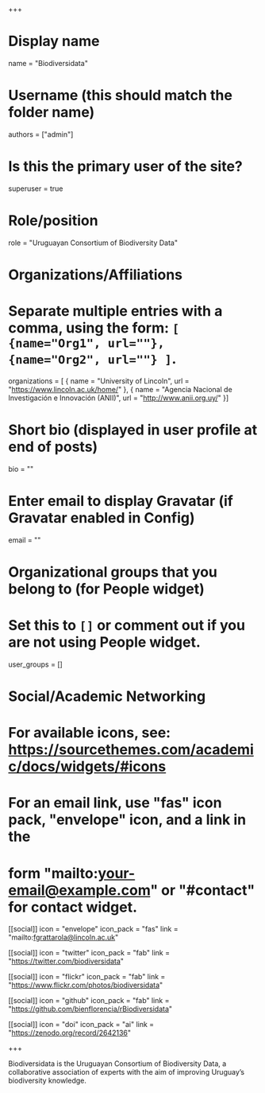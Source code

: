+++
# Display name
name = "Biodiversidata"

# Username (this should match the folder name)
authors = ["admin"]

# Is this the primary user of the site?
superuser = true

# Role/position
role = "Uruguayan Consortium of Biodiversity Data"

# Organizations/Affiliations
#   Separate multiple entries with a comma, using the form: `[ {name="Org1", url=""}, {name="Org2", url=""} ]`.
organizations = [ { name = "University of Lincoln", url = "https://www.lincoln.ac.uk/home/" }, { name = "Agencia Nacional de Investigación e Innovación (ANII)", url = "http://www.anii.org.uy/" }]

# Short bio (displayed in user profile at end of posts)
bio = ""

# Enter email to display Gravatar (if Gravatar enabled in Config)
email = ""


# Organizational groups that you belong to (for People widget)
#   Set this to `[]` or comment out if you are not using People widget.
user_groups = []

# Social/Academic Networking
# For available icons, see: https://sourcethemes.com/academic/docs/widgets/#icons
#   For an email link, use "fas" icon pack, "envelope" icon, and a link in the
#   form "mailto:your-email@example.com" or "#contact" for contact widget.

[[social]]
  icon = "envelope"
  icon_pack = "fas"
  link = "mailto:fgrattarola@lincoln.ac.uk"

[[social]]
  icon = "twitter"
  icon_pack = "fab"
  link = "https://twitter.com/biodiversidata"

[[social]]
  icon = "flickr"
  icon_pack = "fab"
  link = "https://www.flickr.com/photos/biodiversidata"

[[social]]
  icon = "github"
  icon_pack = "fab"
  link = "https://github.com/bienflorencia/rBiodiversidata"

[[social]]
  icon = "doi"
  icon_pack = "ai"
  link = "https://zenodo.org/record/2642136"

+++

Biodiversidata is the Uruguayan Consortium of Biodiversity Data, a collaborative association of experts with the aim of improving Uruguay’s biodiversity knowledge.
